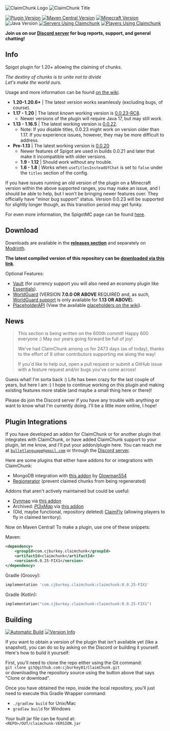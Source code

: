 ![ClaimChunk Logo](imgs/icon64.png)
![ClaimChunk Title](imgs/logo_carrier.png)

[![Plugin Version](https://img.shields.io/static/v1?label=Version&message=0.0.25-FIX1&color=blueviolet&style=for-the-badge)](https://github.com/cjburkey01/ClaimChunk/releases)
[![Maven Central Version](https://img.shields.io/maven-central/v/com.cjburkey.claimchunk/claimchunk?label=Maven%20Central&color=blueviolet&style=for-the-badge)](https://central.sonatype.com/artifact/com.cjburkey.claimchunk/claimchunk)
[![Minecraft Version](https://img.shields.io/static/v1?label=Spigot&message=1.20.6&color=blueviolet&style=for-the-badge)](https://www.spigotmc.org/resources/claimchunk.44458/)
![Java Version](https://img.shields.io/static/v1?label=Java&message=17&color=blueviolet&style=for-the-badge)
[![Servers Using Claimchunk](https://img.shields.io/bstats/servers/5179?label=Servers&color=cornflowerblue&style=for-the-badge)](https://bstats.org/plugin/bukkit/ClaimChunk)
[![Players Using Claimchunk](https://img.shields.io/bstats/players/5179?label=Players&color=cornflowerblue&style=for-the-badge)](https://bstats.org/plugin/bukkit/ClaimChunk)

**Join us on our [Discord server](https://discord.gg/swW8xX665Z) for bug reports, support, and general chatting!**

Info
----
Spigot plugin for 1.20+ allowing the claiming of chunks.

*The destiny of chunks is to unite not to divide*<br />
*Let's make the world ours.*

Usage and more information can be found [on the wiki](https://github.com/cjburkey01/ClaimChunk/wiki).

* **1.20-1.20.6+** | The latest version works seamlessly (excluding bugs, of course).
* **1.17 - 1.20** | The latest *known* working version is [0.0.23-RC8](https://github.com/cjburkey01/ClaimChunk/releases/tag/0.0.23-RC8).
  * Newer versions of the plugin will require Java 17, but may still work.
* **1.13 - 1.16.5** | The latest working version is [0.0.22](https://github.com/cjburkey01/ClaimChunk/releases/tag/0.0.22).
  * Note: If you disable titles, 0.0.23 might work on version older than 1.17. If you experience issues, however, they may be more difficult to address.
* **Pre-1.13** | The latest working version is [0.0.20](https://github.com/cjburkey01/ClaimChunk/releases/tag/0.0.20)
  * Newer features of Spigot are used in builds 0.0.21 and later that make it incompatible with older versions.
  * **1.9 - 1.12** | Should work without any trouble.
  * **1.6 - 1.8** | Works when `useTitlesInsteadOfChat` is set to `false` under the `titles` section of the config.

If you have issues running an old version of the plugin on a Minecraft version within the above supported ranges, you 
may make an issue, and I should be able to help, but I won't be bringing newer features over. They officially have 
"minor bug support" status. Version 0.0.23 will be supported for slightly longer though, as this transition period may 
get funky.

For even more information, the SpigotMC page can be found [here](https://www.spigotmc.org/resources/claimchunk.44458/).

Download
--------
Downloads are available in the [**releases section**](https://github.com/cjburkey01/ClaimChunk/releases) and separately on [Modrinth](https://modrinth.com/plugin/claimchunk).

**The latest compiled version of this repository can be [downloaded via this link](https://nightly.link/cjburkey01/ClaimChunk/workflows/gradle/main/ClaimChunk.zip)**.

Optional Features:
* [Vault](https://www.spigotmc.org/resources/vault.34315/) (for currency support you will also need an economy plugin like [Essentials](https://www.spigotmc.org/resources/essentialsx.9089/)).
* [WorldGuard](https://dev.bukkit.org/projects/worldguard) (VERSION **7.0.0 OR ABOVE** REQUIRED and, as such, [WorldGuard support](https://github.com/cjburkey01/ClaimChunk/wiki/WorldGuard-Integration) is only available for **1.13 OR ABOVE**).
* [PlaceholderAPI](https://www.spigotmc.org/resources/placeholderapi.6245/) (View the available [placeholders on the wiki](https://github.com/cjburkey01/ClaimChunk/wiki/Placeholder-API-Integration)).

News
----
> This section is being written on the 600th commit! Happy 600 everyone :) May our years going forward be full of joy!
> 
> We've had ClaimChunk among us for 2473 days (as of today), thanks to the effort of 9 other contributors supporting me along the way!
> 
> If you'd like to help out, open a pull request or submit a GitHub issue with a feature request and/or bugs you've come across!

Guess what! I'm sorta back :) Life has been crazy for the last couple of years, but here I am :)
I hope to continue working on this plugin and making existing features more stable (and maybe a
small thing here or there)!

Please do join the Discord server if you have any trouble with anything or want to know what I'm currently doing. I'll 
be a little more online, I hope!

Plugin Integrations
-------------------
If you have developed an addon for ClaimChunk or for another plugin that integrates with ClaimChunk, or have added 
ClaimChunk support to your plugin, let me know, and I'll put your addon/plugin here. You can reach me at 
[`bulletlanguage@gmail.com`](mailto:bulletlanguage@gmail.com) or through the [Discord server](https://discord.gg/swW8xX665Z).

Here are some plugins that either have addons for or integrations with ClaimChunk:
* MongoDB integration with [this addon](https://github.com/LowBudgetCraft/ClaimChunkMongoDB) by [Glowman554](https://github.com/Glowman554)
* [Regionerator](https://www.spigotmc.org/resources/regionerator.12219/) (prevent claimed chunks from being regenerated)

Addons that aren't actively maintained but could be useful:
* [Dynmap](https://www.spigotmc.org/resources/dynmap.274/) via [this addon](https://www.spigotmc.org/resources/dynmap-claimchunk.71093/)
* Archived: [*Pl3xMap*](https://github.com/pl3xgaming/Pl3xMap) via [this addon](https://github.com/pl3xgaming/Pl3xMap-ClaimChunk)
* (Old, maybe functional, repository deleted) [ClaimFly](https://www.spigotmc.org/resources/claimfly-claimchunk-addon-1-18-x.99189/) (allowing players to fly in claimed territory).

Now on Maven Central! To make a plugin, use one of these snippets:

Maven:

```xml
<dependency>
    <groupId>com.cjburkey.claimchunk</groupId>
    <artifactId>claimchunk</artifactId>
    <version>0.0.25-FIX1</version>
</dependency>
```

Gradle (Groovy):

```groovy
implementation 'com.cjburkey.claimchunk:claimchunk:0.0.25-FIX1'
```

Gradle (Kotlin):

```kotlin
implementation("com.cjburkey.claimchunk:claimchunk:0.0.25-FIX1")
```

Building
--------
[![Automatic Build](https://img.shields.io/github/actions/workflow/status/cjburkey01/ClaimChunk/gradle.yml?branch=main&style=for-the-badge)](https://claimchunk.cjburkey.com/server/Downloads.html#snapshot-downloads)
[![Version Info](https://img.shields.io/static/v1?label=Repository%20Version&message=0.0.26-SNAPSHOT1&color=ff5555&style=for-the-badge)](https://github.com/cjburkey01/ClaimChunk/archive/main.zip)

If you want to obtain a version of the plugin that isn't available yet (like a snapshot), you can do so by asking on the 
Discord or building it yourself. Here's how to build it yourself:

First, you'll need to clone the repo either using the Git command:<br />
`git clone git@github.com:cjburkey01/ClaimChunk.git`<br />
or downloading the repository source using the button above that says "Clone or download".

Once you have obtained the repo, inside the local repository, you'll just need to execute this Gradle Wrapper command:
* `./gradlew build` for Unix/Mac
* `gradlew build` for Windows

Your built jar file can be found at:<br />
`<REPO>/OUT/claimchunk-VERSION.jar`
